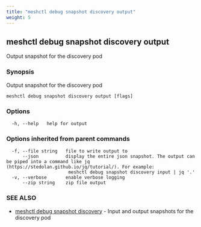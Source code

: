 ```yaml
---
title: "meshctl debug snapshot discovery output"
weight: 5
---
```

## meshctl debug snapshot discovery output

Output snapshot for the discovery pod

### Synopsis

Output snapshot for the discovery pod

```
meshctl debug snapshot discovery output [flags]
```

### Options

```
  -h, --help   help for output
```

### Options inherited from parent commands

```
  -f, --file string   file to write output to
      --json          display the entire json snapshot. The output can be piped into a command like jq (https://stedolan.github.io/jq/tutorial/). For example:
                       meshctl debug snapshot discovery input | jq '.'
  -v, --verbose       enable verbose logging
      --zip string    zip file output
```

### SEE ALSO

* [meshctl debug snapshot discovery](../meshctl_debug_snapshot_discovery)	 - Input and output snapshots for the discovery pod

